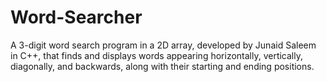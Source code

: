 # Word-Searcher
A 3-digit word search program in a 2D array, developed by Junaid Saleem in C++, that finds and displays words appearing horizontally, vertically, diagonally, and backwards, along with their starting and ending positions.
